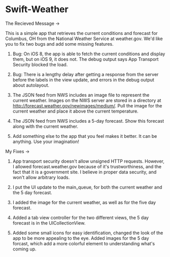 # Swift-Weather
The Recieved Message ->

This is a simple app that retrieves the current conditions and forecast for
Columbus, OH from the National Weather Service at weather.gov. We'd like you to
fix two bugs and add some missing features.

1. Bug: On iOS 8, the app is able to fetch the current conditions and display
them, but on iOS 9, it does not. The debug output says App Transport Security
blocked the load.

2. Bug: There is a lengthy delay after getting a response from the server before
the labels in the view update, and errors in the debug output about autolayout.

3. The JSON feed from NWS includes an image file to represent the current
weather. Images on the NWS server are stored in a directory at
http://forecast.weather.gov/newimages/medium/. Pull the image for the current
weather and place it above the current temperature.
 
4. The JSON feed from NWS includes a 5-day forecast. Show this forecast along
with the current weather.

5. Add something else to the app that you feel makes it better. It can be
anything. Use your imagination!


My Fixes ->

1. App transport security doesn't allow unsigned HTTP requests. However, I allowed forecast.weather.gov
because of it's trustworthiness, and the fact that it is a government site. I believe in proper data security, 
and won't allow arbitrary loads.

2. I put the UI update to the main_queue, for both the current weather and the 5 day forecast.

3. I added the image for the current weather, as well as for the five day forecast.

4. Added a tab view controller for the two different views, the 5 day forecast is in the UICollectionView.

5. Added some small icons for easy identification, changed the look of the app to be more appealing to the eye.
Added images for the 5 day forcast, which add a more colorful element to understanding what's coming up.